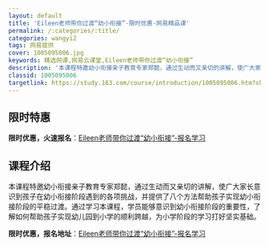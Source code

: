 ```yaml
---
layout: default
title: 'Eileen老师带你过渡“幼小衔接”-限时优惠-网易精品课'
permalink: /:categories/:title/
categories: wangyi2
tags: 网易提供
cover: 1005095006.jpg
keywords: 精选网课,网易云课堂,Eileen老师带你过渡“幼小衔接”
description: '本课程特邀幼小衔接亲子教育专家郑懿，通过生动而又亲切的讲解，使广大家长意识到孩子在幼小衔接阶段遇到的各项挑战，并提供了八'
classid: 1005095006
targetlink: https://study.163.com/course/introduction/1005095006.htm?share=1&shareId=1025206652&utm_campaign=share&utm_medium=iphoneShare&utm_source=&utm_u=1025206652
---
```


## 限时特惠

**限时优惠，火速报名**：[Eileen老师带你过渡“幼小衔接”-报名学习](https://study.163.com/course/introduction/1005095006.htm?share=1&shareId=1025206652&utm_campaign=share&utm_medium=iphoneShare&utm_source=&utm_u=1025206652)

## 课程介绍

本课程特邀幼小衔接亲子教育专家郑懿，通过生动而又亲切的讲解，使广大家长意识到孩子在幼小衔接阶段遇到的各项挑战，并提供了八个方法帮助孩子实现幼小衔接阶段的平稳过渡。通过学习本课程，学员能够意识到幼小衔接阶段的重要性，了解如何帮助孩子实现幼儿园到小学的顺利跨越，为小学阶段的学习打好坚实基础。

**限时优惠，报名地址**：[Eileen老师带你过渡“幼小衔接”-报名学习](https://study.163.com/course/introduction/1005095006.htm?share=1&shareId=1025206652&utm_campaign=share&utm_medium=iphoneShare&utm_source=&utm_u=1025206652)

